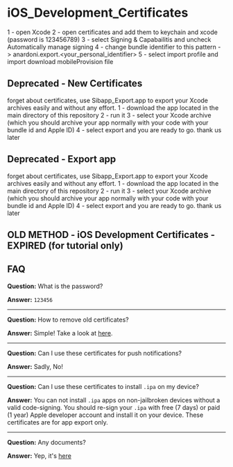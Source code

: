 # iOS_Development_Certificates
1 - open Xcode
2 - open certificates and add them to keychain and xcode  
(password is 123456789)
3 - select Signing & Capabailitis and uncheck  Automatically manage signing
4 - change bundle identifier to this pattern - > anardoni.export.<your_personal_identifier>
5 - select import profile and import download mobileProvision file




## Deprecated  - New Certificates

forget about certificates, use Sibapp_Export.app to export your Xcode archives easily and without any effort.
1 - download the app located in the main directory of this repository 
2 - run it
3 - select your Xcode archive (which you should archive your app normally with your code with your bundle id and Apple ID)
4 - select export and you are ready to go. thank us later




## Deprecated - Export app

forget about certificates, use Sibapp_Export.app to export your Xcode archives easily and without any effort.
1 - download the app located in the main directory of this repository 
2 - run it
3 - select your Xcode archive (which you should archive your app normally with your code with your bundle id and Apple ID)
4 - select export and you are ready to go. thank us later


## OLD METHOD - iOS Development Certificates - EXPIRED (for tutorial only)

## FAQ

**Question:** What is the password?

**Answer:** `123456`

---

**Question:** How to remove old certificates?

**Answer:** Simple! Take a look at [here](https://stackoverflow.com/q/26732251/4565015).

---

**Question:** Can I use these certificates for push notifications?

**Answer:** Sadly, No!

---

**Question:** Can I use these certificates to install `.ipa` on my device?

**Answer:** You can not install `.ipa` apps on non-jailbroken devices without a valid code-signing. You should re-sign your `.ipa` with free (7 days) or paid (1 year) Apple developer account and install it on your device. These certificates are for app export only.

---

**Question:** Any documents?

**Answer:** Yep, it's [here](./guide.pdf)
